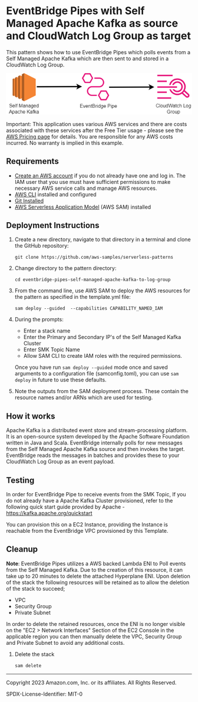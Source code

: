 # EventBridge Pipes with Self Managed Apache Kafka as source and CloudWatch Log Group as target

This pattern shows how to use EventBridge Pipes which polls events from a Self Managed Apache Kafka which are then sent to and stored in a CloudWatch Log Group. 

![Pipes diagram](./smk-pipe-log-group.png)

Important: This application uses various AWS services and there are costs associated with these services after the Free Tier usage - please see the [AWS Pricing page](https://aws.amazon.com/pricing/) for details. You are responsible for any AWS costs incurred. No warranty is implied in this example.

## Requirements

* [Create an AWS account](https://portal.aws.amazon.com/gp/aws/developer/registration/index.html) if you do not already have one and log in. The IAM user that you use must have sufficient permissions to make necessary AWS service calls and manage AWS resources.
* [AWS CLI](https://docs.aws.amazon.com/cli/latest/userguide/install-cliv2.html) installed and configured
* [Git Installed](https://git-scm.com/book/en/v2/Getting-Started-Installing-Git)
* [AWS Serverless Application Model](https://docs.aws.amazon.com/serverless-application-model/latest/developerguide/serverless-sam-cli-install.html) (AWS SAM) installed

## Deployment Instructions

1. Create a new directory, navigate to that directory in a terminal and clone the GitHub repository:
    ``` 
    git clone https://github.com/aws-samples/serverless-patterns
    ```
1. Change directory to the pattern directory:
    ```
    cd eventbridge-pipes-self-managed-apache-kafka-to-log-group
    ```
1. From the command line, use AWS SAM to deploy the AWS resources for the pattern as specified in the template.yml file:
    ```
    sam deploy --guided  --capabilities CAPABILITY_NAMED_IAM
    ```
1. During the prompts:
    * Enter a stack name
    * Enter the Primary and Secondary IP's of the Self Managed Kafka Cluster
    * Enter SMK Topic Name
    * Allow SAM CLI to create IAM roles with the required permissions.

    Once you have run `sam deploy --guided` mode once and saved arguments to a configuration file (samconfig.toml), you can use `sam deploy` in future to use these defaults.

2. Note the outputs from the SAM deployment process. These contain the resource names and/or ARNs which are used for testing.

## How it works

Apache Kafka is a distributed event store and stream-processing platform. It is an open-source system developed by the Apache Software Foundation written in Java and Scala. EventBridge internally polls for new messages from the Self Managed Apache Kafka source and then invokes the target. EventBridge reads the messages in batches and provides these to your CloudWatch Log Group as an event payload. 

## Testing

In order for EventBridge Pipe to receive events from the SMK Topic, If you do not already have a Apache Kafka Cluster provisioned, refer to the following quick start guide provided by Apache - https://kafka.apache.org/quickstart

You can provision this on a EC2 Instance, providing the Instance is reachable from the EventBridge VPC provisioned by this Template. 

## Cleanup

**Note**: EventBridge Pipes utilizes a AWS backed Lambda ENI to Poll events from the Self Managed Kafka. Due to the creation of this resource, it can take up to 20 minutes to delete the attached Hyperplane ENI. Upon deletion of the stack the following resources will be retained as to allow the deletion of the stack to succeed;

* VPC
* Security Group
* Private Subnet

In order to delete the retained resources, once the ENI is no longer visible on the "EC2 > Network Interfaces" Section of the EC2 Console in the applicable region you can then manually delete the VPC, Security Group and Private Subnet to avoid any additional costs.
 
1. Delete the stack
    ```bash
    sam delete
    ```
----
Copyright 2023 Amazon.com, Inc. or its affiliates. All Rights Reserved.

SPDX-License-Identifier: MIT-0